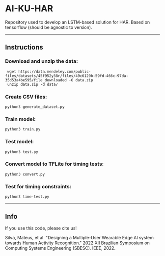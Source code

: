 # AI-KU-HAR

Repository used to develop an LSTM-based solution for HAR.
Based on tensorflow (should be agnostic to version).

---
## Instructions

### Download and unzip the data:

```
 wget https://data.mendeley.com/public-files/datasets/45f952y38r/files/49c6120b-59fd-466c-97da-35d53a4be595/file_downloaded -O data.zip
 unzip data.zip -d data/
```

### Create CSV files:

```
python3 generate_dataset.py
```

### Train model:

```
python3 train.py
```

### Test model:

```
python3 test.py
```

### Convert model to TFLite for timing tests:

```
python3 convert.py
```

### Test for timing constraints:

```
python3 time-test.py
```
---
## Info

If you use this code, please cite us!

Silva, Mateus, et al. "Designing a Multiple-User Wearable Edge AI system towards Human Activity Recognition." 2022 XII Brazilian Symposium on Computing Systems Engineering (SBESC). IEEE, 2022.
